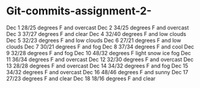 # Git-commits-assignment-2-
Dec 1 28/25 degrees F and overcast
Dec 2 34/25 degrees F and overcast
Dec 3 37/27 degrees F and clear
Dec 4 32/40 degrees F and low clouds
Dec 5 32/23 degrees F and low clouds
Dec 6 27/21 degrees F and low clouds
Dec 7 30/21 degrees F and fog
Dec 8 37/34 degrees F and cool
Dec 9 32/28 degrees F and fog
Dec 10 48/32 degrees F light snow ice fog
Dec 11 36/34 degrees F and overcast
Dec 12 32/30 degrees F and overcast
Dec 13 28/28 degrees F and overcast
Dec 14 34/32 degrees F and fog
Dec 15 34/32 degrees F and overcast
Dec 16 48/46 degrees F and sunny
Dec 17 27/23 degrees F and clear
Dec 18 18/16 degrees F and clear
